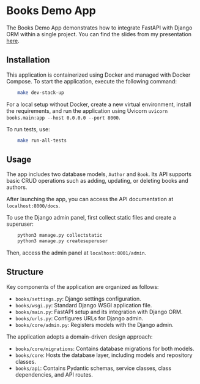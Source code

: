 # Books Demo App

The Books Demo App demonstrates how to integrate FastAPI with Django ORM within a single project. You can find the slides from my presentation [here]().

## Installation

This application is containerized using Docker and managed with Docker Compose. To start the application, execute the following command:

```bash
    make dev-stack-up
```

For a local setup without Docker, create a new virtual environment, install the requirements, and run the application using Uvicorn `uvicorn books.main:app --host 0.0.0.0 --port 8000`.

To run tests, use:

```bash
    make run-all-tests
```

## Usage

The app includes two database models, `Author` and `Book`. Its API supports basic CRUD operations such as adding, updating, or deleting books and authors.

After launching the app, you can access the API documentation at `localhost:8000/docs`.

To use the Django admin panel, first collect static files and create a superuser:

```bash
    python3 manage.py collectstatic
    python3 manage.py createsuperuser
```

Then, access the admin panel at `localhost:8001/admin`.

## Structure

Key components of the application are organized as follows:

- `books/settings.py`: Django settings configuration.
- `books/wsgi.py`: Standard Django WSGI application file.
- `books/main.py`: FastAPI setup and its integration with Django ORM.
- `books/urls.py`: Configures URLs for Django admin.
- `books/core/admin.py`: Registers models with the Django admin.

The application adopts a domain-driven design approach:
- `books/core/migrations`: Contains database migrations for both models.
- `books/core`: Hosts the database layer, including models and repository classes.
- `books/api`: Contains Pydantic schemas, service classes, class dependencies, and API routes.
